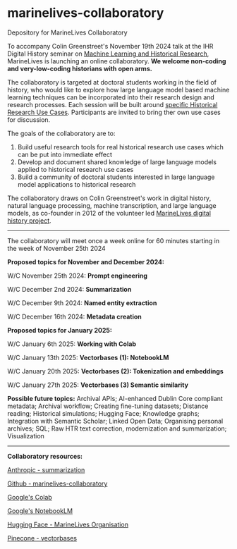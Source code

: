 # marinelives-collaboratory
Depository for MarineLives Collaboratory

To accompany Colin Greenstreet's November 19th 2024 talk at the IHR Digital History seminar on [Machine Learning and Historical Research](https://www.history.ac.uk/events/ai-agents-historical-research-a-new-skill-set-historians), MarineLives is launching an online collaboratory.
**We welcome non-coding and very-low-coding historians with open arms.** 

The collaboratory is targeted at doctoral students working in the field of history, who would like to explore how large language model based machine learning techniques can be incorporated into their research design and research processes. Each session will be built around [specific Historical Research Use Cases](https://github.com/Addaci/marinelives-collaboratory/wiki/Historical-Research-Use-Cases). Participants are invited to bring ther own use cases for discussion. 

The goals of the collaboratory are to:
1. Build useful research tools for real historical research use cases which can be put into immediate effect
2. Develop and document shared knowledge of large language models applied to historical research use cases
3. Build a community of doctoral students interested in large language model applications to historical research

The collaboratory draws on Colin Greenstreet's work in digital history, natural language processing, machine transcription, and large language models, as co-founder in 2012 of the volunteer led [MarineLives digital history project](https://app.transkribus.org/sites/marinelivesorg/about).

----------------------------------------------------------------------------------------------------------------------------------------------------------

The collaboratory will meet once a week online for 60 minutes starting in the week of November 25th 2024

**Proposed topics for November and December 2024:**

W/C November 25th 2024: **Prompt engineering**

W/C December 2nd 2024:  **Summarization**

W/C December 9th 2024: **Named entity extraction**

W/C December 16th 2024: **Metadata creation**

**Proposed topics for January 2025:**

W/C January 6th 2025: **Working with Colab**

W/C January 13th 2025: **Vectorbases (1): NotebookLM**

W/C January 20th 2025: **Vectorbases (2): Tokenization and embeddings**

W/C January 27th 2025: **Vectorbases (3) Semantic similarity**

**Possible future topics:** Archival APIs; AI-enhanced Dublin Core compliant metadata; Archival workflow; Creating fine-tuning datasets; Distance reading; Historical simulations; Hugging Face; Knowledge graphs; Integration with Semantic Scholar; Linked Open Data; Organising personal archives; SQL; Raw HTR text correction, modernization and summarization; Visualization

----------------------------------------------------------------------------------------------------------------------------------------------------------
**Collaboratory resources:**

[Anthropic - summarization](https://github.com/anthropics/anthropic-cookbook/blob/main/skills/summarization/guide.ipynb/)

[Github - marinelives-collaboratory](https://github.com/Addaci/marinelives-collaboratory/blob/main/README.md)

[Google's Colab](https://colab.research.google.com/)

[Google's NotebookLM](https://notebooklm.google/)

[Hugging Face - MarineLives Organisation](https://huggingface.co/MarineLives)

[Pinecone - vectorbases](https://www.pinecone.io/)




